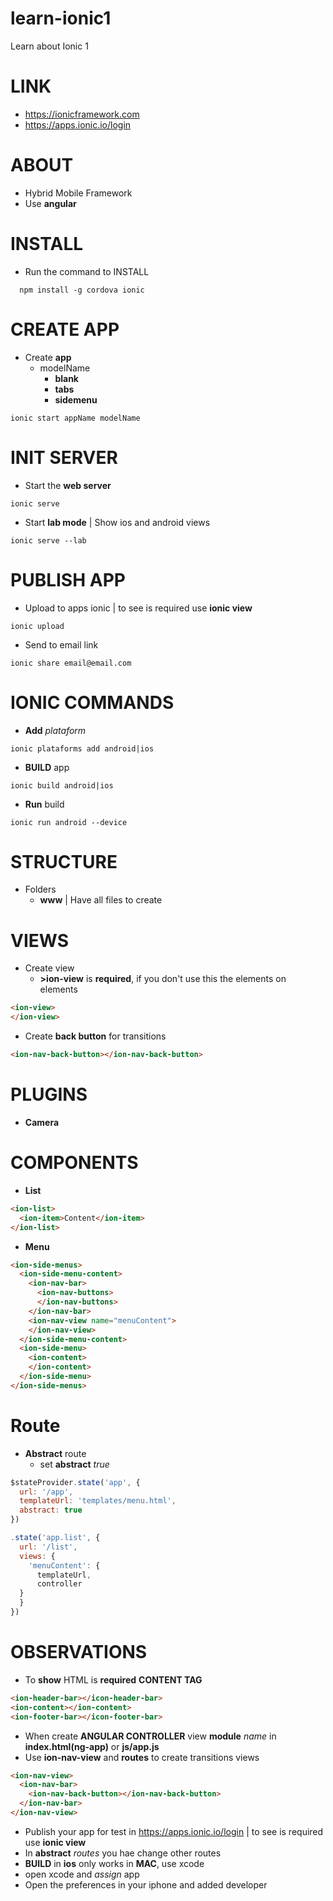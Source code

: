 # learn-ionic1
Learn about Ionic 1

# LINK
- https://ionicframework.com
- https://apps.ionic.io/login


# ABOUT
- Hybrid Mobile Framework
- Use **angular**

# INSTALL
- Run the command to INSTALL
```shell
  npm install -g cordova ionic
```

# CREATE APP
- Create **app**
  - modelName
    - **blank**
    - **tabs**
    - **sidemenu**
```shell
ionic start appName modelName
```

# INIT SERVER
- Start the **web server**
```shell
ionic serve
```
- Start **lab mode** | Show ios and android views
```shell
ionic serve --lab
```

# PUBLISH APP
- Upload to apps ionic | to see is required use **ionic view**
```shell
ionic upload 
```
- Send to email link
```shell
ionic share email@email.com
```

# IONIC COMMANDS
- **Add** _plataform_ 
```shell
ionic plataforms add android|ios
```
- **BUILD** app
```shell
ionic build android|ios
```
- **Run** build
```shell
ionic run android --device
```

# STRUCTURE
- Folders
  - **www** | Have all files to create


# VIEWS
- Create view
  - **>ion-view** is **required**, if you don't use this the elements on elements
```html
<ion-view>
</ion-view>
```

- Create **back button** for transitions
```html
<ion-nav-back-button></ion-nav-back-button>
```

# PLUGINS 
- **Camera**




# COMPONENTS
- **List**
```html
<ion-list>
  <ion-item>Content</ion-item>
</ion-list>
```
- **Menu**
```html
<ion-side-menus>
  <ion-side-menu-content>
    <ion-nav-bar>
      <ion-nav-buttons>
      </ion-nav-buttons>
    </ion-nav-bar>
    <ion-nav-view name="menuContent">
    </ion-nav-view>
  </ion-side-menu-content>
  <ion-side-menu>
    <ion-content>
    </ion-content>
  </ion-side-menu>
</ion-side-menus>
```

# Route 
- **Abstract** route
  - set **abstract** _true_
```javascript
$stateProvider.state('app', {
  url: '/app',
  templateUrl: 'templates/menu.html',
  abstract: true
})

.state('app.list', {
  url: '/list',
  views: {
    'menuContent': {
      templateUrl,
      controller
  }
  }
})
 ```


# OBSERVATIONS
- To **show** HTML is **required** **CONTENT TAG**
```html
<ion-header-bar></icon-header-bar>
<ion-content></ion-content>
<ion-footer-bar></icon-footer-bar>
```
- When create **ANGULAR CONTROLLER** view **module** _name_ in **index.html(ng-app)** or **js/app.js**
- Use **ion-nav-view** and **routes** to create transitions views
```html
<ion-nav-view>
  <ion-nav-bar>
    <ion-nav-back-button></ion-nav-back-button>
  </ion-nav-bar>
</ion-nav-view>
```
- Publish your app for test in https://apps.ionic.io/login | to see is required use **ionic view**
- In **abstract** _routes_ you hae change other routes
-  **BUILD** in **ios** only works in **MAC**, use xcode
  - open xcode and _assign_ app
  - Open the preferences in your iphone and added developer


